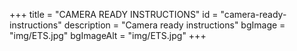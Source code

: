 +++
title = "CAMERA READY INSTRUCTIONS"
id = "camera-ready-instructions"
description = "Camera ready instructions"
bgImage = "img/ETS.jpg"
bgImageAlt = "img/ETS.jpg"
+++

